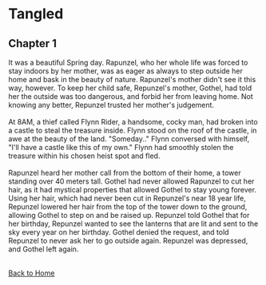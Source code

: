# Tangled

## Chapter 1


It was a beautiful Spring day. Rapunzel, who her whole life was forced to stay indoors by her mother, was as eager as always to step outside her home and bask in the beauty of nature. Rapunzel's mother didn't see it this way, however. To keep her child safe, Repunzel's mother, Gothel, had told her the outside was too dangerous, and forbid her from leaving home. Not knowing any better, Repunzel trusted her mother's judgement.<br><br>
At 8AM, a thief called Flynn Rider, a handsome, cocky man, had broken into a castle to steal the treasure inside. Flynn stood on the roof of the castle, in awe at the beauty of the land. "Someday.." Flynn conversed with himself, "I'll have a castle like this of my own." Flynn had smoothly stolen the treasure within his chosen heist spot and fled.<br><br>
Rapunzel heard her mother call from the bottom of their home, a tower standing over 40 meters tall. Gothel had never allowed Rapunzel to cut her hair, as it had mystical properties that allowed Gothel to stay young forever. Using her hair, which had never been cut in Repunzel's near 18 year life, Repunzel lowered her hair from the top of the tower down to the ground, allowing Gothel to step on and be raised up. Repunzel told Gothel that for her birthday, Repunzel wanted to see the lanterns that are lit and sent to the sky every year on her birthday. Gothel denied the request, and told Repunzel to never ask her to go outside again. Repunzel was depressed, and Gothel left again.<br><br>


[Back to Home](index.md)